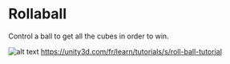 # Rollaball
Control a ball to get all the cubes in order to win.

![alt text](https://raw.githubusercontent.com/MathieuB8/RollaballUnity/master/Rollaball.png)
https://unity3d.com/fr/learn/tutorials/s/roll-ball-tutorial
